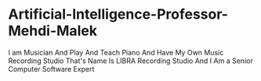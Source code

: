 # Artificial-Intelligence-Professor-Mehdi-Malek
I am Musician And Play And Teach Piano And Have My Own Music Recording Studio That's Name Is LIBRA Recording Studio And I Am a Senior Computer Software Expert
